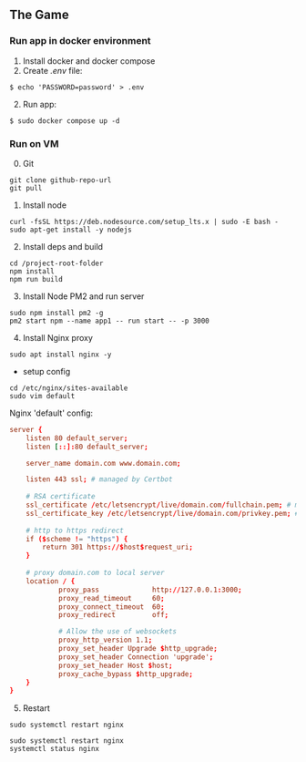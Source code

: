 ## The Game

### Run app in docker environment
1. Install docker and docker compose
2. Create _.env_ file:
```shell
$ echo 'PASSWORD=password' > .env
```
2. Run app:
```shell
$ sudo docker compose up -d
```

### Run on VM
0. Git
```shell
git clone github-repo-url
git pull
```
1. Install node
```shell
curl -fsSL https://deb.nodesource.com/setup_lts.x | sudo -E bash -
sudo apt-get install -y nodejs
```
2. Install deps and build 
```shell
cd /project-root-folder
npm install
npm run build
```
3. Install Node PM2 and run server
```shell
sudo npm install pm2 -g
pm2 start npm --name app1 -- run start -- -p 3000
```
4. Install Nginx proxy
```shell
sudo apt install nginx -y
```
- setup config
```shell
cd /etc/nginx/sites-available
sudo vim default
```
Nginx 'default' config:
```conf
server {
    listen 80 default_server;
    listen [::]:80 default_server;

    server_name domain.com www.domain.com;

    listen 443 ssl; # managed by Certbot
    
    # RSA certificate
    ssl_certificate /etc/letsencrypt/live/domain.com/fullchain.pem; # managed by Certbot
    ssl_certificate_key /etc/letsencrypt/live/domain.com/privkey.pem; # managed by Certbot
    
    # http to https redirect
    if ($scheme != "https") {
        return 301 https://$host$request_uri;
    }
    
    # proxy domain.com to local server
    location / {
            proxy_pass             http://127.0.0.1:3000;
            proxy_read_timeout     60;
            proxy_connect_timeout  60;
            proxy_redirect         off;

            # Allow the use of websockets
            proxy_http_version 1.1;
            proxy_set_header Upgrade $http_upgrade;
            proxy_set_header Connection 'upgrade';
            proxy_set_header Host $host;
            proxy_cache_bypass $http_upgrade;
    }
}
```
5. Restart
```shell
sudo systemctl restart nginx
```
```shell
sudo systemctl restart nginx
systemctl status nginx
```
